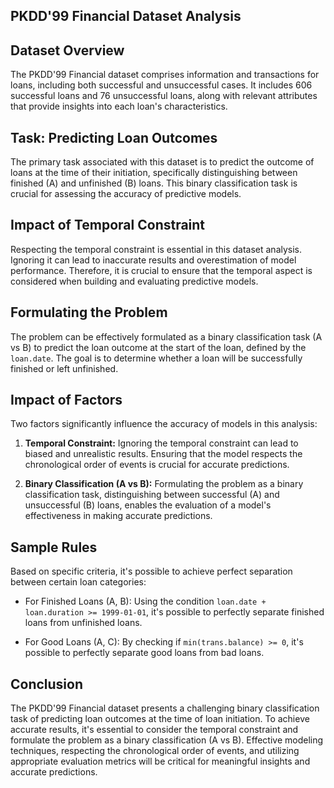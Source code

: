## PKDD'99 Financial Dataset Analysis ##

##  Dataset Overview

The PKDD'99 Financial dataset comprises information and transactions for loans, including both successful and unsuccessful cases. It includes 606 successful loans and 76 unsuccessful loans, along with relevant attributes that provide insights into each loan's characteristics.

## Task: Predicting Loan Outcomes

The primary task associated with this dataset is to predict the outcome of loans at the time of their initiation, specifically distinguishing between finished (A) and unfinished (B) loans. This binary classification task is crucial for assessing the accuracy of predictive models.

## Impact of Temporal Constraint

Respecting the temporal constraint is essential in this dataset analysis. Ignoring it can lead to inaccurate results and overestimation of model performance. Therefore, it is crucial to ensure that the temporal aspect is considered when building and evaluating predictive models.

## Formulating the Problem   

The problem can be effectively formulated as a binary classification task (A vs B) to predict the loan outcome at the start of the loan, defined by the `loan.date`. The goal is to determine whether a loan will be successfully finished or left unfinished.

## Impact of Factors

Two factors significantly influence the accuracy of models in this analysis:

1. **Temporal Constraint:** Ignoring the temporal constraint can lead to biased and unrealistic results. Ensuring that the model respects the chronological order of events is crucial for accurate predictions.

2. **Binary Classification (A vs B):** Formulating the problem as a binary classification task, distinguishing between successful (A) and unsuccessful (B) loans, enables the evaluation of a model's effectiveness in making accurate predictions.

## Sample Rules  

Based on specific criteria, it's possible to achieve perfect separation between certain loan categories:

- For Finished Loans (A, B): Using the condition `loan.date + loan.duration >= 1999-01-01`, it's possible to perfectly separate finished loans from unfinished loans.

- For Good Loans (A, C): By checking if `min(trans.balance) >= 0`, it's possible to perfectly separate good loans from bad loans.

## Conclusion

The PKDD'99 Financial dataset presents a challenging binary classification task of predicting loan outcomes at the time of loan initiation. To achieve accurate results, it's essential to consider the temporal constraint and formulate the problem as a binary classification (A vs B). Effective modeling techniques, respecting the chronological order of events, and utilizing appropriate evaluation metrics will be critical for meaningful insights and accurate predictions. 
